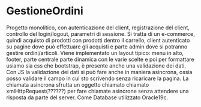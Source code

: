 # GestioneOrdini

Progetto monolitico, con autenticazione del client, registrazione del client, controllo del login/logout, parametri di sessione. Si tratta di un e-commerce, quindi acquisto di prodotti con prodotti dentro il carrello, client autenticato su pagine dove può effettuare gli acquisti e parte admin dove si potranno gestire ordini/articoli. Viene implementato un layout tipico: menu in alto, footer, parte centrale parte dinamica con le varie scelte e poi per formattare usiamo sia css che bootstrap, è presente anche una validazione dei dati. 
Con JS la validazione dei dati si può fare anche in maniera asincrona, ossia posso validare il campo in cui sto scrivendo senza ricaricare la pagina. La chiamata asincrona sfrutta un oggetto chiamato chiamato xmlHttpRequest(??????) per fare chiamate asincrone senza attendere una risposta da parte del server. 
Come Database utilizzato Oracle19c.
